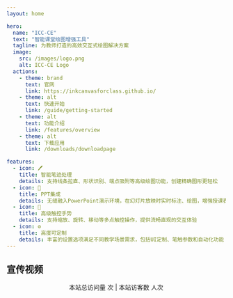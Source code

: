 ```yaml
---
layout: home

hero:
  name: "ICC-CE"
  text: "智能课堂绘图增强工具"
  tagline: 为教师打造的高效交互式绘图解决方案
  image:
    src: /images/logo.png
    alt: ICC-CE Logo
  actions:
    - theme: brand
      text: 官网
      link: https://inkcanvasforclass.github.io/
    - theme: alt
      text: 快速开始
      link: /guide/getting-started
    - theme: alt
      text: 功能介绍
      link: /features/overview
    - theme: alt
      text: 下载应用
      link: /downloads/downloadpage

features:
  - icon: 🖊️
    title: 智能笔迹处理
    details: 支持线条拉直、形状识别、端点吸附等高级绘图功能，创建精确图形更轻松
  - icon: 🎯
    title: PPT集成
    details: 无缝融入PowerPoint演示环境，在幻灯片放映时实时标注、绘图，增强授课表现力
  - icon: 🔄
    title: 高级触控手势
    details: 支持缩放、旋转、移动等多点触控操作，提供流畅直观的交互体验
  - icon: ⚙️
    title: 高度可定制
    details: 丰富的设置选项满足不同教学场景需求，包括UI定制、笔触参数和自动化功能
---
```


<HomeUnderline />

## 宣传视频
<BilibiliVideo bvid="BV1sS8tzmErp" />

<div align="center">
本站总访问量 <span id="busuanzi_value_site_pv" /> 次 | 本站访客数 <span id="busuanzi_value_site_uv" /> 人次
</div>